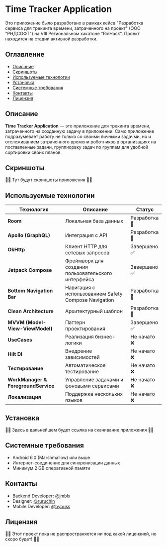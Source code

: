 # Time Tracker Application

Это приложение было разработано в рамках кейса "Разработка сервиса для трекинга времени, затраченного на проект" (ООО "РНДСОФТ") на VIII Региональном хакатоне "RinHack". Проект находится на стадии активной разработки.

## Оглавление
- [Описание](#описание)
- [Скриншоты](#скриншоты)
- [Используемые технологии](#используемые-технологии)
- [Установка](#установка)
- [Системные требования](#системные-требования)
- [Контакты](#контакты)
- [Лицензия](#контакты)

## Описание
**Time Tracker Application** — это приложение для трекинга времени, затраченного на созданную задачу в приложении. Само приложение подразумевает работу не только со своими личными задачми, но и отслеживанием затраченного времени роботников в организациях на поставленные задачи, группиорвку задач по группам для удобной сортировки своих планов.

## Скриншоты
😶‍🌫️ Тут будут скриншоты приложения 😶‍🌫️

## Используемые технологии
| Технология                         | Описание                                             | Статус            |
|------------------------------------|------------------------------------------------------|-------------------|
| **Room**                           | Локальная база данных                                | Разработка 🔄     |
| **Apollo (GraphQL)**               | Интеграция с API                                     | Разработка 🔄     |
| **OkHttp**                         | Клиент HTTP для сетевых запросов                     | Завершено ✅       |
| **Jetpack Compose**                | Фреймворк для создания пользовательского интерфейса  | Завершено ✅       |
| **Bottom Navigation Bar**          | Навигация с использованием Safety Compose Navigation | Разработка 🔄     |
| **Clean Architecture**             | Архитектурный шаблон                                 | Разработка 🔄     |
| **MVVM (Model-View-ViewModel)**    | Паттерн проектирования                               | Завершено ✅       |
| **UseCases**                       | Реализация бизнес-логики                             | Не начато ❌       |
| **Hilt DI**                        | Внедрение зависимостей                               | Не начато ❌       |
| **Тестирование**                   | Автоматическое тестирование                          | Не начато ❌       |
| **WorkManager & ForegroundService**| Управление задачами и фоновыми сервисами             | Не начато ❌       |
| **Локализация**                    | Поддержка нескольких языков                          | Не начато  ❌      |

## Установка
😶‍🌫️ Здесь в дальнейшем будет ссылка на скачивание приложения 😶‍🌫️

## Системные требования
- Android 6.0 (Marshmallow) или выше
- Интернет-соединение для синхронизации данных
- Минимум 2 GB оперативной памяти
   
## Контакты
- Backend Developer: [@jmblx](https://github.com/jmblx)
- Designer: [@ruruchin](https://github.com/ruruchin)
- Mobile Developer: [@bybuss](https://github.com/bybuss)

## Лицензия
😶‍🌫️ Этот проект пока не распространяется ни под какой лицензией, но скоро будет! 😶‍🌫️